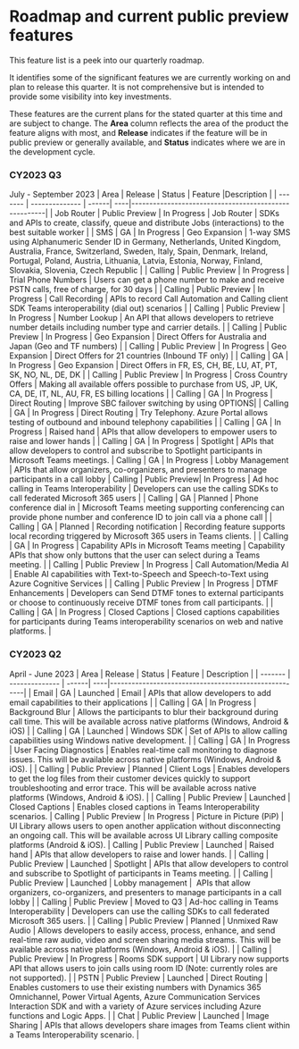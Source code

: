 # Roadmap and current public preview features

This feature list is a peek into our quarterly roadmap. <!--, and clones [our GitHub project](https://github.com/Azure/Communication/projects/1) --> 

It identifies some of the significant features we are currently working on and plan to release this quarter. <!--a rough timeframe for when you can expect to see them.--> It is not comprehensive but is intended to provide some visibility into key investments.

These features are the current plans for the stated quarter at this time and are subject to change. The **Area** column reflects the area of the product the feature aligns with most, and **Release**  indicates if the feature will be in public preview or generally available, and **Status** indicates where we are in the development cycle. <!-- Links are provided to Azure DevOps (ADO) tracking that is used internally by Microsoft.-->


### CY2023 Q3
July - September 2023
| Area    | Release        | Status  |  Feature |Description                                                |
| ------- | -------------- | ------| ----|------------------------------------------------------|
| Job Router | Public Preview | In Progress | Job Router | SDKs and APIs to create, classify, queue and distribute Jobs (interactions) to the best suitable worker |
| SMS   | GA | In Progress | Geo Expansion  | 1-way SMS using Alphanumeric Sender ID in Germany, Netherlands, United Kingdom, Australia, France, Switzerland, Sweden, Italy, Spain, Denmark, Ireland, Portugal, Poland, Austria, Lithuania, Latvia, Estonia, Norway, Finland, Slovakia, Slovenia, Czech Republic |
| Calling | Public Preview | In Progress | Trial Phone Numbers | Users can get a phone number to make and receive PSTN calls, free of charge, for 30 days |
| Calling | Public Preview | In Progress | Call Recording | APIs to record Call Automation and Calling client SDK Teams interoperability (dial out) scenarios |
| Calling | Public Preview | In Progress | Number Lookup | An API that allows developers to retrieve number details including number type and carrier details. |
| Calling | Public Preview | In Progress | Geo Expansion | Direct Offers for Australia and Japan (Geo and TF numbers) |
| Calling | Public Preview | In Progress | Geo Expansion | Direct Offers for 21 countries (Inbound TF only) |
| Calling | GA | In Progress | Geo Expansion | Direct Offers in FR, ES, CH, BE, LU, AT, PT, SK, NO, NL, DE, DK |
| Calling | Public Preview | In Progress | Cross Country Offers | Making all available offers possible to purchase from US, JP, UK, CA, DE, IT, NL, AU, FR, ES billing locations |
| Calling | GA | In Progress | Direct Routing | Improve SBC failover switching by using OPTIONS|
| Calling | GA | In Progress | Direct Routing | Try Telephony. Azure Portal allows testing of outbound and inbound telephony capabilities |
| Calling | GA | In Progress | Raised hand | APIs that allow developers to empower users to raise and lower hands |
| Calling | GA | In Progress | Spotlight | APIs that allow developers to control and subscribe to Spotlight participants in Microsoft Teams meetings.
| Calling | GA | In Progress | Lobby Management | APIs that allow organizers, co-organizers, and presenters to manage participants in a call lobby
| Calling | Public Preview| In Progress | Ad hoc calling in Teams Interoperability | Developers can use the calling SDKs to call federated Microsoft 365 users |
| Calling | GA | Planned | Phone conference dial in | Microsoft Teams meeting supporting conferencing can provide phone number and conference ID to join call via a phone call |
| Calling | GA | Planned | Recording notification | Recording feature supports local recording triggered by Microsoft 365 users in Teams clients. |
| Calling | GA | In Progress | Capability APIs in Microsoft Teams meeting | Capability APIs that show only buttons that the user can select during a Teams meeting. |
| Calling | Public Preview | In Progress | Call Automation/Media AI | Enable AI capabilities with Text-to-Speech and Speech-to-Text using Azure Cognitive Services |
| Calling | Public Preview | In Progress | DTMF Enhancements | Developers can Send DTMF tones to external participants or  choose to continuously receive DTMF tones from call participants. |
| Calling | GA | In Progress | Closed Captions | Closed captions capabilities for participants during Teams interoperability scenarios on web and native platforms. |



### CY2023 Q2
April - June 2023
| Area    | Release        | Status  |  Feature | Description                                                |
| ------- | -------------- | ------| ----|------------------------------------------------------|
| Email | GA | Launched | Email |  APIs that allow developers to add email capabilities to their applications |
| Calling    | GA | In Progress | Background Blur  | Allows the participants to blur their background during call time. This will be available across native platforms (Windows, Android & iOS) |
| Calling    | GA | Launched | Windows SDK | Set of APIs to allow calling capabilities using Windows native development. |
| Calling    | GA | In Progress | User Facing Diagnostics | Enables real-time call monitoring to diagnose issues. This will be available across native platforms (Windows, Android & iOS). |
| Calling    | Public Preview | Planned | Client Logs | Enables developers to get the log files from their customer devices quickly to support troubleshooting and error trace. This will be available across native platforms (Windows, Android & iOS). |
| Calling    | Public Preview | Launched | Closed Captions | Enables closed captions in Teams Interoperability scenarios. 
| Calling    | Public Preview | In Progress | Picture in Picture (PiP) | UI Library allows users to open another application without disconnecting an ongoing call. This will be available across UI Library calling composite platforms (Android & iOS).
| Calling    | Public Preview | Launched | Raised hand | APIs that allow developers to raise and lower hands. |
| Calling    | Public Preview | Launched | Spotlight | APIs that allow developers to control and subscribe to Spotlight of participants in Teams meeting. |
| Calling    | Public Preview | Launched | Lobby management |  APIs that allow organizers, co-organizers, and presenters to manage participants in a call lobby |
| Calling    | Public Preview | Moved to Q3 | Ad-hoc calling in Teams Interoperability | Developers can use the calling SDKs to call federated Microsoft 365 users. |
| Calling    | Public Preview | Planned | Unmixed Raw Audio | Allows developers to easily access, process, enhance, and send real-time raw audio, video and screen sharing media streams. This will be available across native platforms (Windows, Android & iOS). |
| Calling    | Public Preview | In Progress | Rooms SDK support | UI Library now supports API that allows users to join calls using room ID (Note: currently roles are not supported). |
| PSTN    | Public Preview | Launched | Direct Routing | Enables customers to use their existing numbers with Dynamics 365 Omnichannel, Power Virtual Agents, Azure Communication Services Interaction SDK and with a variety of Azure services including Azure functions and Logic Apps. |
| Chat | Public Preview | Launched | Image Sharing | APIs that allows developers share images from Teams client within a Teams Interoperability scenario. |



